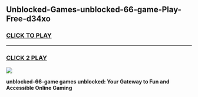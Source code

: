 
## Unblocked-Games-unblocked-66-game-Play-Free-d34xo
<h3>
<a href="https://premium76.site?title=unblocked-66-game&ref=21A">CLICK TO PLAY</a></h3>
<hr>

<h3>
<a href="https://premium76.site?title=unblocked-66-game&ref=21A">CLICK 2 PLAY</a>
  
</h3>

<a href="https://premium76.site?title=unblocked-66-game&ref=21A"><img src="https://clearcache.store/games.png"></a>


**unblocked-66-game games unblocked: Your Gateway to Fun and Accessible Online Gaming**
